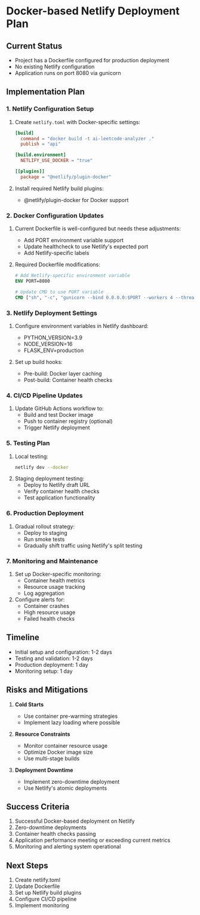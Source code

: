 # Docker-based Netlify Deployment Plan

## Current Status
- Project has a Dockerfile configured for production deployment
- No existing Netlify configuration
- Application runs on port 8080 via gunicorn

## Implementation Plan

### 1. Netlify Configuration Setup
1. Create `netlify.toml` with Docker-specific settings:
   ```toml
   [build]
     command = "docker build -t ai-leetcode-analyzer ."
     publish = "api"

   [build.environment]
     NETLIFY_USE_DOCKER = "true"

   [[plugins]]
     package = "@netlify/plugin-docker"
   ```

2. Install required Netlify build plugins:
   - @netlify/plugin-docker for Docker support

### 2. Docker Configuration Updates
1. Current Dockerfile is well-configured but needs these adjustments:
   - Add PORT environment variable support
   - Update healthcheck to use Netlify's expected port
   - Add Netlify-specific labels

2. Required Dockerfile modifications:
   ```dockerfile
   # Add Netlify-specific environment variable
   ENV PORT=8080

   # Update CMD to use PORT variable
   CMD ["sh", "-c", "gunicorn --bind 0.0.0.0:$PORT --workers 4 --threads 2 --timeout 60 api.app:app"]
   ```

### 3. Netlify Deployment Settings
1. Configure environment variables in Netlify dashboard:
   - PYTHON_VERSION=3.9
   - NODE_VERSION=16
   - FLASK_ENV=production

2. Set up build hooks:
   - Pre-build: Docker layer caching
   - Post-build: Container health checks

### 4. CI/CD Pipeline Updates
1. Update GitHub Actions workflow to:
   - Build and test Docker image
   - Push to container registry (optional)
   - Trigger Netlify deployment

### 5. Testing Plan
1. Local testing:
   ```bash
   netlify dev --docker
   ```
2. Staging deployment testing:
   - Deploy to Netlify draft URL
   - Verify container health checks
   - Test application functionality

### 6. Production Deployment
1. Gradual rollout strategy:
   - Deploy to staging
   - Run smoke tests
   - Gradually shift traffic using Netlify's split testing

### 7. Monitoring and Maintenance
1. Set up Docker-specific monitoring:
   - Container health metrics
   - Resource usage tracking
   - Log aggregation
2. Configure alerts for:
   - Container crashes
   - High resource usage
   - Failed health checks

## Timeline
- Initial setup and configuration: 1-2 days
- Testing and validation: 1-2 days
- Production deployment: 1 day
- Monitoring setup: 1 day

## Risks and Mitigations
1. **Cold Starts**
   - Use container pre-warming strategies
   - Implement lazy loading where possible

2. **Resource Constraints**
   - Monitor container resource usage
   - Optimize Docker image size
   - Use multi-stage builds

3. **Deployment Downtime**
   - Implement zero-downtime deployment
   - Use Netlify's atomic deployments

## Success Criteria
1. Successful Docker-based deployment on Netlify
2. Zero-downtime deployments
3. Container health checks passing
4. Application performance meeting or exceeding current metrics
5. Monitoring and alerting system operational

## Next Steps
1. Create netlify.toml
2. Update Dockerfile
3. Set up Netlify build plugins
4. Configure CI/CD pipeline
5. Implement monitoring